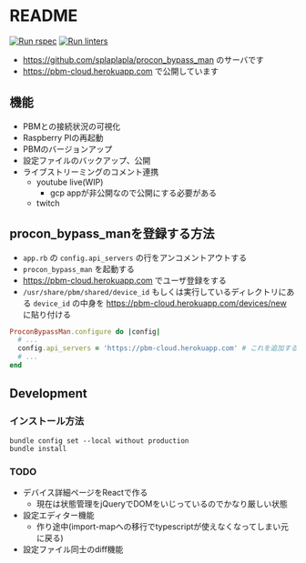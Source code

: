 # README
[![Run rspec](https://github.com/splaplapla/procon_bypass_man_cloud/actions/workflows/rails_test.yml/badge.svg)](https://github.com/splaplapla/procon_bypass_man_cloud/actions/workflows/rails_test.yml)
[![Run linters](https://github.com/splaplapla/procon_bypass_man_cloud/actions/workflows/rails_security_checks.yml/badge.svg)](https://github.com/splaplapla/procon_bypass_man_cloud/actions/workflows/rails_security_checks.yml)

* https://github.com/splaplapla/procon_bypass_man のサーバです
* https://pbm-cloud.herokuapp.com で公開しています

## 機能
* PBMとの接続状況の可視化
* Raspberry PIの再起動
* PBMのバージョンアップ
* 設定ファイルのバックアップ、公開
* ライブストリーミングのコメント連携
  - youtube live(WIP)
    * gcp appが非公開なので公開にする必要がある
  - twitch

## procon_bypass_manを登録する方法
* `app.rb` の `config.api_servers` の行をアンコメントアウトする
* `procon_bypass_man` を起動する
* https://pbm-cloud.herokuapp.com でユーザ登録をする
* `/usr/share/pbm/shared/device_id` もしくは実行しているディレクトリにある `device_id` の中身を https://pbm-cloud.herokuapp.com/devices/new に貼り付ける

```ruby
ProconBypassMan.configure do |config|
  # ...
  config.api_servers = 'https://pbm-cloud.herokuapp.com' # これを追加する
  # ...
end
```

## Development
### インストール方法
```
bundle config set --local without production
bundle install
```

### TODO
* デバイス詳細ページをReactで作る
  - 現在は状態管理をjQueryでDOMをいじっているのでかなり厳しい状態
* 設定エディター機能
  - 作り途中(import-mapへの移行でtypescriptが使えなくなってしまい元に戻る)
* 設定ファイル同士のdiff機能
